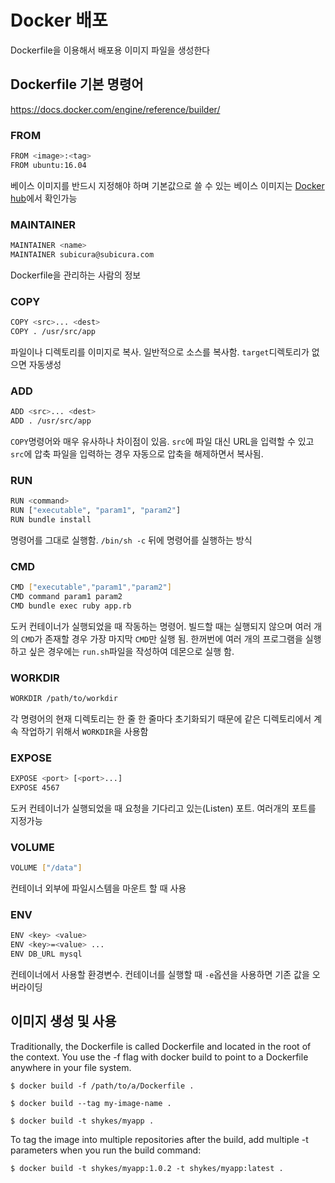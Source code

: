 # Docker 배포

Dockerfile을 이용해서 배포용 이미지 파일을 생성한다

## Dockerfile 기본 명령어

<https://docs.docker.com/engine/reference/builder/>

### FROM

```sh
FROM <image>:<tag>
FROM ubuntu:16.04
```

베이스 이미지를 반드시 지정해야 하며 기본값으로 쓸 수 있는 베이스 이미지는 [Docker hub](https://hub.docker.com/explore/)에서 확인가능

### MAINTAINER

```sh
MAINTAINER <name>
MAINTAINER subicura@subicura.com
```

Dockerfile을 관리하는 사람의 정보

### COPY

```sh
COPY <src>... <dest>
COPY . /usr/src/app
```

파일이나 디렉토리를 이미지로 복사. 일반적으로 소스를 복사함. `target`디렉토리가 없으면 자동생성

### ADD

```sh
ADD <src>... <dest>
ADD . /usr/src/app
```

`COPY`명령어와 매우 유사하나 차이점이 있음.  `src`에 파일 대신 URL을 입력할 수 있고  `src`에 압축 파일을 입력하는 경우 자동으로 압축을 해제하면서 복사됨.

### RUN

```sh
RUN <command>
RUN ["executable", "param1", "param2"]
RUN bundle install
```

명령어를 그대로 실행함. `/bin/sh -c` 뒤에 명령어를 실행하는 방식

### CMD

```sh
CMD ["executable","param1","param2"]
CMD command param1 param2
CMD bundle exec ruby app.rb
```

도커 컨테이너가 실행되었을 때 작동하는 명령어. 빌드할 때는 실행되지 않으며 여러 개의 `CMD`가 존재할 경우 가장 마지막 `CMD`만 실행 됨. 한꺼번에 여러 개의 프로그램을 실행하고 싶은 경우에는 `run.sh`파일을 작성하여 데몬으로 실행 함.

### WORKDIR

```sh
WORKDIR /path/to/workdir
```

각 명령어의 현재 디렉토리는 한 줄 한 줄마다 초기화되기 때문에  같은 디렉토리에서 계속 작업하기 위해서 `WORKDIR`을 사용함

### EXPOSE

```sh
EXPOSE <port> [<port>...]
EXPOSE 4567
```

도커 컨테이너가 실행되었을 때 요청을 기다리고 있는(Listen) 포트. 여러개의 포트를 지정가능

### VOLUME

```sh
VOLUME ["/data"]
```

컨테이너 외부에 파일시스템을 마운트 할 때 사용

### ENV

```sh
ENV <key> <value>
ENV <key>=<value> ...
ENV DB_URL mysql
```

컨테이너에서 사용할 환경변수. 컨테이너를 실행할 때 `-e`옵션을 사용하면 기존 값을 오버라이딩

## 이미지 생성 및 사용

Traditionally, the Dockerfile is called Dockerfile and located in the root of the context.
You use the -f flag with docker build to point to a Dockerfile anywhere in your file system.

`$ docker build -f /path/to/a/Dockerfile .`

`$ docker build --tag my-image-name .`

`$ docker build -t shykes/myapp .`

To tag the image into multiple repositories after the build, add multiple -t parameters when you run the build command:

`$ docker build -t shykes/myapp:1.0.2 -t shykes/myapp:latest .`
